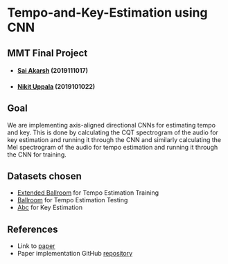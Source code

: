 # Tempo-and-Key-Estimation using CNN
## MMT Final Project
- #### [Sai Akarsh](https://github.com/saiakarsh193) (2019111017)
- #### [Nikit Uppala](https://github.com/Nikit-Uppala) (2019101022)

## Goal
We are implementing axis-aligned directional CNNs for estimating tempo and key. This is done by calculating the CQT spectrogram of the audio for key estimation and running it through the CNN and similarly calculating the Mel spectrogram of the audio for tempo estimation and running it through the CNN for training.

## Datasets chosen
- [Extended Ballroom](http://anasynth.ircam.fr/home/media/ExtendedBallroom) for Tempo Estimation Training
- [Ballroom](http://mtg.upf.edu/ismir2004/contest/tempoContest/node5.html) for Tempo Estimation Testing
- [Abc]() for Key Estimation

## References
- Link to [paper](https://arxiv.org/pdf/1903.10839.pdf)
- Paper implementation GitHub [repository](https://github.com/hendriks73/directional_cnns)